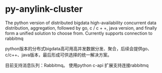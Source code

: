 # py-anylink-cluster

The python version of distributed bigdata high-availability concurrent data distribution, aggregation, followed by go, c / c + +, java version, and finally form a unified solution to choose from.
Currently supports connection to rabbitmq

python版本的分布式bigdata高可用高并发数据分发、聚合，后续会提供go、c/c++、java版本，最后形成可供选择的统一解决方案。

目前支持消息队列：Rabbitmq。
使用python c-api 扩展支持连接rabbitmq
